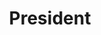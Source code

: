 ---
path: "/team/ben-swartz"
order: 1
name: "Ben Swartz"
title: "President"
photo: "/images/volunteers/ben.jpg"
facebook: "https://facebook.com/benjamin.swartz.7"
twitter: "https://twitter.com/SwartzyBen"
instagram: "https://instagram.com/swartzyben"
category: "Team"
---